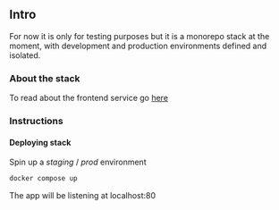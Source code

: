 ## Intro

For now it is only for testing purposes but it is a monorepo stack at the moment, with development and production environments defined and isolated.

### About the stack

To read about the frontend service go [here](/frontend/README.frontend.md)

### Instructions

#### Deploying stack

Spin up a _staging_ / _prod_ environment

```bash
docker compose up
```

The app will be listening at localhost:80